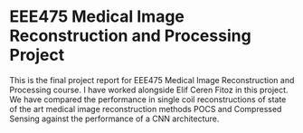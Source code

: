 # EEE475 Medical Image Reconstruction and Processing Project
This is the final project report for EEE475 Medical Image Reconstruction and Processing course. I have worked alongside Elif Ceren Fitoz in this project. We have compared the performance in single coil reconstructions of state of the art medical image reconstruction methods POCS and Compressed Sensing against the performance of a CNN architecture.
